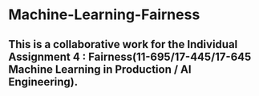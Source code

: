 # Machine-Learning-Fairness
## This is a collaborative work for the Individual Assignment 4 : Fairness(11-695/17-445/17-645 Machine Learning in Production / AI Engineering).
